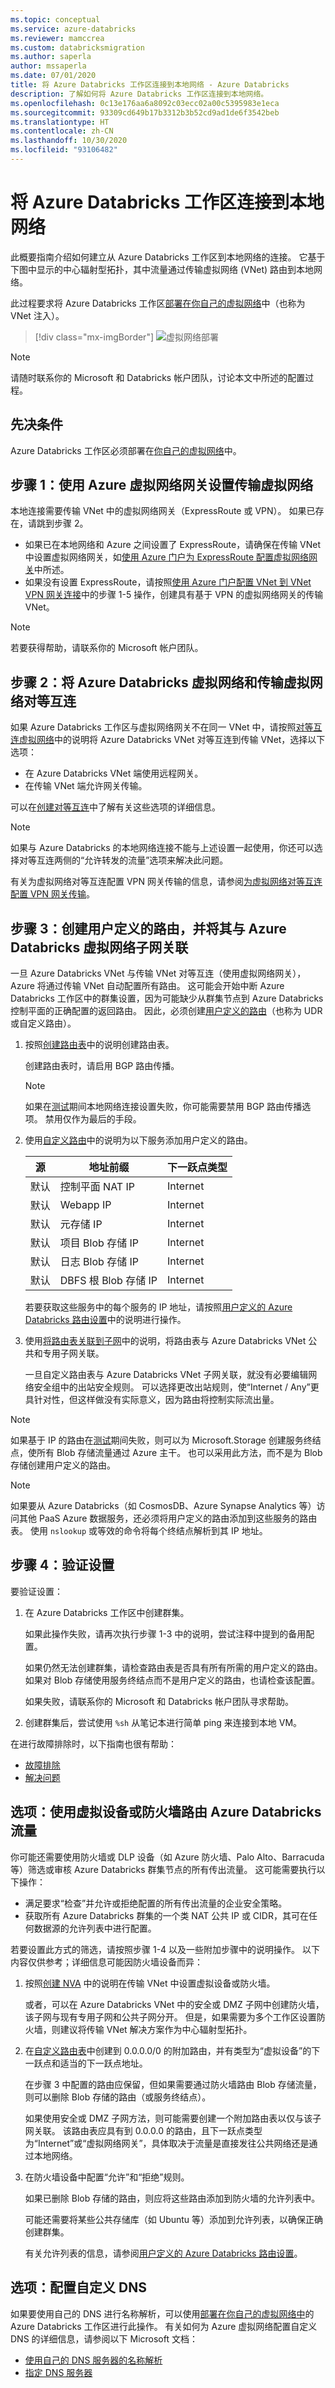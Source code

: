 ```yaml
---
ms.topic: conceptual
ms.service: azure-databricks
ms.reviewer: mamccrea
ms.custom: databricksmigration
ms.author: saperla
author: mssaperla
ms.date: 07/01/2020
title: 将 Azure Databricks 工作区连接到本地网络 - Azure Databricks
description: 了解如何将 Azure Databricks 工作区连接到本地网络。
ms.openlocfilehash: 0c13e176aa6a8092c03ecc02a00c5395983e1eca
ms.sourcegitcommit: 93309cd649b17b3312b3b52cd9ad1de6f3542beb
ms.translationtype: HT
ms.contentlocale: zh-CN
ms.lasthandoff: 10/30/2020
ms.locfileid: "93106482"
---
```

# <a name="connect-your-azure-databricks-workspace-to-your-on-premises-network"></a>将 Azure Databricks 工作区连接到本地网络

此概要指南介绍如何建立从 Azure Databricks 工作区到本地网络的连接。 它基于下图中显示的中心辐射型拓扑，其中流量通过传输虚拟网络 (VNet) 路由到本地网络。

此过程要求将 Azure Databricks 工作区[部署在你自己的虚拟网络](vnet-inject.md)中（也称为 VNet 注入）。

> [!div class="mx-imgBorder"]
> ![虚拟网络部署](../../../_static/images/account-settings/azure-networking-transit-vnet.png)

> [!NOTE]
>
> 请随时联系你的 Microsoft 和 Databricks 帐户团队，讨论本文中所述的配置过程。

## <a name="prerequisites"></a>先决条件

Azure Databricks 工作区必须部署在[你自己的虚拟网络](vnet-inject.md)中。

## <a name="step-1-set-up-a-transit-virtual-network-with-azure-virtual-network-gateway"></a>步骤 1：使用 Azure 虚拟网络网关设置传输虚拟网络

本地连接需要传输 VNet 中的虚拟网络网关（ExpressRoute 或 VPN）。 如果已存在，请跳到步骤 2。

* 如果已在本地网络和 Azure 之间设置了 ExpressRoute，请确保在传输 VNet 中设置虚拟网络网关，如[使用 Azure 门户为 ExpressRoute 配置虚拟网络网关](/expressroute/expressroute-howto-add-gateway-portal-resource-manager)中所述。
* 如果没有设置 ExpressRoute，请按照[使用 Azure 门户配置 VNet 到 VNet VPN 网关连接](/vpn-gateway/vpn-gateway-howto-vnet-vnet-resource-manager-portal)中的步骤 1-5 操作，创建具有基于 VPN 的虚拟网络网关的传输 VNet。

> [!NOTE]
>
> 若要获得帮助，请联系你的 Microsoft 帐户团队。

## <a name="step-2-peer-the-azure-databricks-virtual-network-with-the-transit-virtual-network"></a>步骤 2：将 Azure Databricks 虚拟网络和传输虚拟网络对等互连

如果 Azure Databricks 工作区与虚拟网络网关不在同一 VNet 中，请按照[对等互连虚拟网络](vnet-peering.md)中的说明将 Azure Databricks VNet 对等互连到传输 VNet，选择以下选项：

* 在 Azure Databricks VNet 端使用远程网关。
* 在传输 VNet 端允许网关传输。

可以在[创建对等互连](/virtual-network/virtual-network-manage-peering#create-a-peering)中了解有关这些选项的详细信息。

> [!NOTE]
>
> 如果与 Azure Databricks 的本地网络连接不能与上述设置一起使用，你还可以选择对等互连两侧的“允许转发的流量”选项来解决此问题。

有关为虚拟网络对等互连配置 VPN 网关传输的信息，请参阅[为虚拟网络对等互连配置 VPN 网关传输](/vpn-gateway/vpn-gateway-peering-gateway-transit)。

## <a name="step-3-create-user-defined-routes-and-associate-them-with-your-azure-databricks-virtual-network-subnets"></a><a id="create-routes"> </a><a id="step-3-create-user-defined-routes-and-associate-them-with-your-azure-databricks-virtual-network-subnets"> </a>步骤 3：创建用户定义的路由，并将其与 Azure Databricks 虚拟网络子网关联

一旦 Azure Databricks VNet 与传输 VNet 对等互连（使用虚拟网络网关），Azure 将通过传输 VNet 自动配置所有路由。 这可能会开始中断 Azure Databricks 工作区中的群集设置，因为可能缺少从群集节点到 Azure Databricks 控制平面的正确配置的返回路由。 因此，必须创建[用户定义的路由](/virtual-network/virtual-networks-udr-overview#custom-routes)（也称为 UDR 或自定义路由）。

1. 按照[创建路由表](/virtual-network/tutorial-create-route-table-portal#create-a-route-table)中的说明创建路由表。

   创建路由表时，请启用 BGP 路由传播。

   > [!NOTE]
   >
   > 如果在[测试](#on-prem-test)期间本地网络连接设置失败，你可能需要禁用 BGP 路由传播选项。 禁用仅作为最后的手段。

2. 使用[自定义路由](/virtual-network/virtual-networks-udr-overview#custom-routes)中的说明为以下服务添加用户定义的路由。

   | 源      | 地址前缀              | 下一跃点类型     |
   |-------------|-------------------------------|-------------------|
   | 默认     | 控制平面 NAT IP          | Internet          |
   | 默认     | Webapp IP                     | Internet          |
   | 默认     | 元存储 IP                  | Internet          |
   | 默认     | 项目 Blob 存储 IP      | Internet          |
   | 默认     | 日志 Blob 存储 IP           | Internet          |
   | 默认     | DBFS 根 Blob 存储 IP     | Internet          |

   若要获取这些服务中的每个服务的 IP 地址，请按照[用户定义的 Azure Databricks 路由设置](udr.md)中的说明进行操作。

3. 使用[将路由表关联到子网](/virtual-network/manage-route-table#associate-a-route-table-to-a-subnet)中的说明，将路由表与 Azure Databricks VNet 公共和专用子网关联。

   一旦自定义路由表与 Azure Databricks VNet 子网关联，就没有必要编辑网络安全组中的出站安全规则。 可以选择更改出站规则，使“Internet / Any”更具针对性，但这样做没有实际意义，因为路由将控制实际流出量。

> [!NOTE]
>
> 如果基于 IP 的路由在[测试](#on-prem-test)期间失败，则可以为 Microsoft.Storage 创建服务终结点，使所有 Blob 存储流量通过 Azure 主干。 也可以采用此方法，而不是为 Blob 存储创建用户定义的路由。

> [!NOTE]
>
> 如果要从 Azure Databricks（如 CosmosDB、Azure Synapse Analytics 等）访问其他 PaaS Azure 数据服务，还必须将用户定义的路由添加到这些服务的路由表。 使用 `nslookup` 或等效的命令将每个终结点解析到其 IP 地址。

## <a name="step-4-validate-the-setup"></a><a id="on-prem-test"> </a><a id="step-4-validate-the-setup"> </a>步骤 4：验证设置

要验证设置：

1. 在 Azure Databricks 工作区中创建群集。

   如果此操作失败，请再次执行步骤 1-3 中的说明，尝试注释中提到的备用配置。

   如果仍然无法创建群集，请检查路由表是否具有所有所需的用户定义的路由。 如果对 Blob 存储使用服务终结点而不是用户定义的路由，也请检查该配置。

   如果失败，请联系你的 Microsoft 和 Databricks 帐户团队寻求帮助。

2. 创建群集后，尝试使用 `%sh` 从笔记本进行简单 ping 来连接到本地 VM。

在进行故障排除时，以下指南也很有帮助：

* [故障排除](vnet-inject.md#vnet-inject-troubleshoot)
* [解决问题](/virtual-network/diagnose-network-routing-problem#resolve-a-problem)

## <a name="option-route-azure-databricks-traffic-using-a-virtual-appliance-or-firewall"></a><a id="option-route-azure-databricks-traffic-using-a-virtual-appliance-or-firewall"> </a><a id="route-via-firewall"> </a>选项：使用虚拟设备或防火墙路由 Azure Databricks 流量

你可能还需要使用防火墙或 DLP 设备（如 Azure 防火墙、Palo Alto、Barracuda 等）筛选或审核 Azure Databricks 群集节点的所有传出流量。 这可能需要执行以下操作：

* 满足要求“检查”并允许或拒绝配置的所有传出流量的企业安全策略。
* 获取所有 Azure Databricks 群集的一个类 NAT 公共 IP 或 CIDR，其可在任何数据源的允许列表中进行配置。

若要设置此方式的筛选，请按照步骤 1-4 以及一些附加步骤中的说明操作。 以下内容仅供参考；详细信息可能因防火墙设备而异：

1. 按照[创建 NVA](/virtual-network/tutorial-create-route-table-portal#create-an-nva) 中的说明在传输 VNet 中设置虚拟设备或防火墙。

   或者，可以在 Azure Databricks VNet 中的安全或 DMZ 子网中创建防火墙，该子网与现有专用子网和公共子网分开。 但是，如果需要为多个工作区设置防火墙，则建议将传输 VNet 解决方案作为中心辐射型拓扑。

2. 在[自定义路由表](#create-routes)中创建到 0.0.0.0/0 的附加路由，并有类型为“虚拟设备”的下一跃点和适当的下一跃点地址。

   在步骤 3 中配置的路由应保留，但如果需要通过防火墙路由 Blob 存储流量，则可以删除 Blob 存储的路由（或服务终结点）。

   如果使用安全或 DMZ 子网方法，则可能需要创建一个附加路由表以仅与该子网关联。 该路由表应具有到 0.0.0.0 的路由，且下一跃点类型为“Internet”或“虚拟网络网关”，具体取决于流量是直接发往公共网络还是通过本地网络。

3. 在防火墙设备中配置“允许”和“拒绝”规则。

   如果已删除 Blob 存储的路由，则应将这些路由添加到防火墙的允许列表中。

   可能还需要将某些公共存储库（如 Ubuntu 等）添加到允许列表，以确保正确创建群集。

   有关允许列表的信息，请参阅[用户定义的 Azure Databricks 路由设置](udr.md)。

## <a name="option-configure-custom-dns"></a><a id="option-configure-custom-dns"> </a><a id="vnet-custom-dns"> </a>选项：配置自定义 DNS

如果要使用自己的 DNS 进行名称解析，可以使用[部署在你自己的虚拟网络中](vnet-inject.md)的 Azure Databricks 工作区进行此操作。 有关如何为 Azure 虚拟网络配置自定义 DNS 的详细信息，请参阅以下 Microsoft 文档：

* [使用自己的 DNS 服务器的名称解析](/virtual-network/virtual-networks-name-resolution-for-vms-and-role-instances#name-resolution-that-uses-your-own-dns-server)
* [指定 DNS 服务器](/virtual-network/virtual-networks-name-resolution-for-vms-and-role-instances#specify-dns-servers)